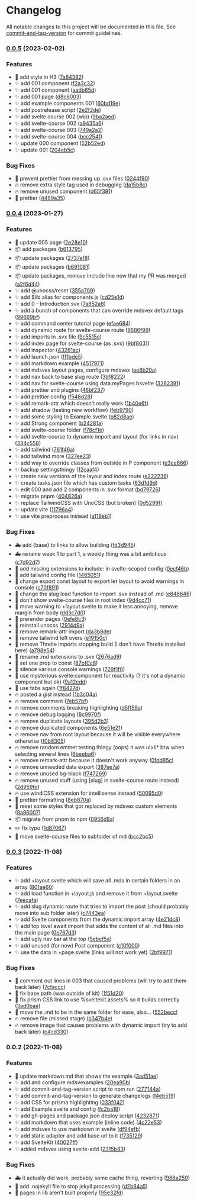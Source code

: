 # Changelog

All notable changes to this project will be documented in this file. See [commit-and-tag-version](https://github.com/absolute-version/commit-and-tag-version) for commit guidelines.

### [0.0.5](https://github.com/henrikvilhelmberglund/Tutorials/compare/v0.0.4...v0.0.5) (2023-02-02)


### Features

* :lipstick: add style in H3 ([7a84382](https://github.com/henrikvilhelmberglund/Tutorials/commit/7a84382c5f775ba849f76751ff166a30943ab4a3))
* :sparkles: add 001 component ([f2a3c32](https://github.com/henrikvilhelmberglund/Tutorials/commit/f2a3c3262311b45a8efb794a5578d60e8b22baac))
* :sparkles: add 001 component ([aadb65d](https://github.com/henrikvilhelmberglund/Tutorials/commit/aadb65dca002d28a3d26aefd22338a93e20620e5))
* :sparkles: add 001 page ([d8c6003](https://github.com/henrikvilhelmberglund/Tutorials/commit/d8c6003d7c181587718ebf2b94aee2e5e3ab2c1f))
* :sparkles: add example components 001 ([60bd19e](https://github.com/henrikvilhelmberglund/Tutorials/commit/60bd19eaf9acf3d0dec4c4842b4db6d2a31abba1))
* :sparkles: add postrelease script ([2e2f2de](https://github.com/henrikvilhelmberglund/Tutorials/commit/2e2f2ded0c5bd61004e5cd2e09f66fce510d250f))
* :sparkles: add svelte course 002 (wip) ([9ba2aed](https://github.com/henrikvilhelmberglund/Tutorials/commit/9ba2aed8af3fa42e68084924c4e9a7c664e8cc5d))
* :sparkles: add svelte-course 002 ([a9435a6](https://github.com/henrikvilhelmberglund/Tutorials/commit/a9435a681391a68a6146cf3096d8f3000b2f3c0a))
* :sparkles: add svelte-course 003 ([749a2a2](https://github.com/henrikvilhelmberglund/Tutorials/commit/749a2a29e1c764503837bc2dde14c65ea76c0432))
* :sparkles: add svelte-course 004 ([bcc2541](https://github.com/henrikvilhelmberglund/Tutorials/commit/bcc254174ae7f6145119371a3b5e7cb622f61d2b))
* :sparkles: update 000 component ([52b52ed](https://github.com/henrikvilhelmberglund/Tutorials/commit/52b52edf73b0205a9910d30b59d0a36de06d817d))
* :sparkles: update 001 ([204eb5c](https://github.com/henrikvilhelmberglund/Tutorials/commit/204eb5c9b5842968a180b8159b9a0dae886595e9))


### Bug Fixes

* :bug: prevent prettier from messing up .svx files ([0244f90](https://github.com/henrikvilhelmberglund/Tutorials/commit/0244f901a3b4eb848458fc8f681ca01bed99b7b2))
* :fire: remove extra style tag used in debugging ([da15b8c](https://github.com/henrikvilhelmberglund/Tutorials/commit/da15b8cc9eeb48caa6ae4a4693af55f46d38b525))
* :fire: remove unused component ([d65f391](https://github.com/henrikvilhelmberglund/Tutorials/commit/d65f391854181836e5283544da28bb1393f5b468))
* :lipstick: prettier ([4489a35](https://github.com/henrikvilhelmberglund/Tutorials/commit/4489a3540cf03de15c18963964f56b5b24ca282f))

### [0.0.4](https://github.com/henrikvilhelmberglund/Tutorials/compare/v0.0.3...v0.0.4) (2023-01-27)


### Features

* :memo: update 005 page ([2e28e10](https://github.com/henrikvilhelmberglund/Tutorials/commit/2e28e1081afa91904711da3d384d8369427bb0c3))
* :package: add packages ([b613795](https://github.com/henrikvilhelmberglund/Tutorials/commit/b613795ab33f27ea699cb2eda237dbc115948e97))
* :package: update packages ([2737ef8](https://github.com/henrikvilhelmberglund/Tutorials/commit/2737ef8aa985052291d6077ec373b3c9ab014076))
* :package: update packages ([b691081](https://github.com/henrikvilhelmberglund/Tutorials/commit/b691081dbc2fe715ad93653a34dbff87de9ab06b))
* :package: update packages, remove include line now that my PR was merged ([a2f6d44](https://github.com/henrikvilhelmberglund/Tutorials/commit/a2f6d44981bba8df457207cc6c578ebebd4f539e))
* :sparkles: add @unocss/reset ([355a709](https://github.com/henrikvilhelmberglund/Tutorials/commit/355a7091ea0fc40106ea5290158c68b61f15fbc6))
* :sparkles: add $lib alias for components.js ([cd25e1d](https://github.com/henrikvilhelmberglund/Tutorials/commit/cd25e1deb68bd0edd223406f34eb8e4a3ea4583f))
* :sparkles: add 0 - Introduction.svx ([7a852a8](https://github.com/henrikvilhelmberglund/Tutorials/commit/7a852a83ccb67165c5fd7cc7a4f05143af352cb6))
* :sparkles: add a bunch of components that can override mdsvex default tags ([99669bf](https://github.com/henrikvilhelmberglund/Tutorials/commit/99669bf2960b151db01e3a81ee954b260644160a))
* :sparkles: add command center tutorial page ([efae684](https://github.com/henrikvilhelmberglund/Tutorials/commit/efae684737900e0bcf07fd69545aa5d0ac77adfa))
* :sparkles: add dynamic route for svelte-course route ([9686f99](https://github.com/henrikvilhelmberglund/Tutorials/commit/9686f99c297905121707cd6425d3fb8bd387fe18))
* :sparkles: add imports in .svx file ([9c5515e](https://github.com/henrikvilhelmberglund/Tutorials/commit/9c5515e54e0d38e8b081cca45f1d7784e7995da5))
* :sparkles: add index page for svelte-course (as .svx) ([9bf8631](https://github.com/henrikvilhelmberglund/Tutorials/commit/9bf86317c3b8efb43a7de734ae59a85f2176f016))
* :sparkles: add inspector ([43261ac](https://github.com/henrikvilhelmberglund/Tutorials/commit/43261ac3d2c9aa08d221277cadc97a272b66dde7))
* :sparkles: add launch.json ([ff1bde5](https://github.com/henrikvilhelmberglund/Tutorials/commit/ff1bde5ec3b3f6a8eb805a3c466ebbc2fb27f210))
* :sparkles: add markdown example ([4517971](https://github.com/henrikvilhelmberglund/Tutorials/commit/4517971b488164941b3964c1c2fcab3b0607fb9f))
* :sparkles: add mdsvex layout pages, configure mdsvex ([ee8b20a](https://github.com/henrikvilhelmberglund/Tutorials/commit/ee8b20a858980da1f8a88aabaae2b0035f2ac90c))
* :sparkles: add nav back to base slug route ([3b18222](https://github.com/henrikvilhelmberglund/Tutorials/commit/3b18222e0515b89452eed2984bd913ba59c5beda))
* :sparkles: add nav for svelte-course using data.myPages.bsvelte ([3262391](https://github.com/henrikvilhelmberglund/Tutorials/commit/3262391578c249423abf79b102aaeb735e51dbad))
* :sparkles: add prettier and plugins ([46bf237](https://github.com/henrikvilhelmberglund/Tutorials/commit/46bf237183e20f34bead38217ce7d1275dc499f0))
* :sparkles: add prettier config ([f548d28](https://github.com/henrikvilhelmberglund/Tutorials/commit/f548d281c76af94f57c067f03019cc7a0deb492e))
* :sparkles: add remark-attr which doesn't really work ([1b40e6f](https://github.com/henrikvilhelmberglund/Tutorials/commit/1b40e6f23ebce248786e78e40dca71ae2b38fa34))
* :sparkles: add shadow (testing new workflow) ([feb9790](https://github.com/henrikvilhelmberglund/Tutorials/commit/feb9790fed9144e0365e145832236cea12c5f5d7))
* :sparkles: add some styling to Example.svelte ([b82d8ae](https://github.com/henrikvilhelmberglund/Tutorials/commit/b82d8aedc9afc22f8991f147cb6e9b95a5a13327))
* :sparkles: add Strong component ([b24281a](https://github.com/henrikvilhelmberglund/Tutorials/commit/b24281ac27907a9ce61afab14200a802c30c0e74))
* :sparkles: add svelte-course folder ([f78cf1e](https://github.com/henrikvilhelmberglund/Tutorials/commit/f78cf1e63cedc378b276279b5c597291196d5dff))
* :sparkles: add svelte-course to dynamic import and layout (for links in nav) ([334c558](https://github.com/henrikvilhelmberglund/Tutorials/commit/334c5586699a80f632751466e2d1e3d9b7f3b8f1))
* :sparkles: add tailwind ([761f46a](https://github.com/henrikvilhelmberglund/Tutorials/commit/761f46a5836a353e9b9ed1346d0b4d9e73271886))
* :sparkles: add tailwind more ([327ee23](https://github.com/henrikvilhelmberglund/Tutorials/commit/327ee23e0a54a568b578db07f67820ef7af2a4f6))
* :sparkles: add way to override classes from outside in P component ([e3ce666](https://github.com/henrikvilhelmberglund/Tutorials/commit/e3ce666828b7316b3e035e013db86f14f6f5db7d))
* :sparkles: backup settingsthingy ([12caaf4](https://github.com/henrikvilhelmberglund/Tutorials/commit/12caaf4a6150808ab33e023b284491b5ed2cff17))
* :sparkles: create new versions of the layout and index route ([e222236](https://github.com/henrikvilhelmberglund/Tutorials/commit/e22223680e50214d19ed6b7a85afac8831085491))
* :sparkles: create tasks.json file which has custom tasks ([63d1d9d](https://github.com/henrikvilhelmberglund/Tutorials/commit/63d1d9dcc6226b6e83e275d39473d7a151ef074a))
* :sparkles: edit 000 and add 2 components in .svx format ([bd79726](https://github.com/henrikvilhelmberglund/Tutorials/commit/bd797264d15b257ce65813250d55609b22c84839))
* :sparkles: migrate pnpm ([404826a](https://github.com/henrikvilhelmberglund/Tutorials/commit/404826a9c35079bf3048dbaf7dca4fbaae44bee9))
* :sparkles: replace TailwindCSS with UnoCSS (but broken) ([0d5299f](https://github.com/henrikvilhelmberglund/Tutorials/commit/0d5299f679b70632079b6e177b6a100e67167a73))
* :sparkles: update vite ([11796a4](https://github.com/henrikvilhelmberglund/Tutorials/commit/11796a4280cdead0f1b3930165eb312a3501e517))
* :sparkles: use vite preprocess instead ([a119eb1](https://github.com/henrikvilhelmberglund/Tutorials/commit/a119eb1324dba32ce1faffa3302f836f6f26419c))


### Bug Fixes

* :ambulance: add {base} to links to allow building ([fd3d945](https://github.com/henrikvilhelmberglund/Tutorials/commit/fd3d9454c50432970a41de6f7a19946d529782be))
* :ambulance: rename week 1 to part 1, a weekly thing was a bit ambitious ([c7d92d7](https://github.com/henrikvilhelmberglund/Tutorials/commit/c7d92d7aa5c52b0b6db84bf652974db5fa6676f3))
* :bug: add missing extensions to include: in svelte-scoped config ([0ecf46b](https://github.com/henrikvilhelmberglund/Tutorials/commit/0ecf46bf25b92ba09671ca9e4b993cfd601ae542))
* :bug: add tailwind config file ([1465051](https://github.com/henrikvilhelmberglund/Tutorials/commit/1465051ff470d282968ade2669a9e68274b3c12c))
* :bug: change export const layout to export let layout to avoid warnings in console ([c70f891](https://github.com/henrikvilhelmberglund/Tutorials/commit/c70f8912d1f14d666c37754fcff4250802255dbe))
* :bug: change the slug load function to import .svx instead of .md ([e846646](https://github.com/henrikvilhelmberglund/Tutorials/commit/e846646d245cfcbad031690f4efac44adc739a36))
* :bug: don't show svelte-course files in root index ([9d4cc71](https://github.com/henrikvilhelmberglund/Tutorials/commit/9d4cc71f4dd9a1e64823e7b7111c8d57acfacdf5))
* :bug: move warning to +layout.svelte to make it less annoying, remove margin from body ([dd3c7d0](https://github.com/henrikvilhelmberglund/Tutorials/commit/dd3c7d05f3a858426c88bdf7b2c465f206c9c5a9))
* :bug: prerender pages ([0efe8c3](https://github.com/henrikvilhelmberglund/Tutorials/commit/0efe8c3ccbdabd8f0362f2eb5dc4b9939986a0f4))
* :bug: reinstall unocss ([2914d9a](https://github.com/henrikvilhelmberglund/Tutorials/commit/2914d9a7a025ed076de3643765917cfe031296e2))
* :bug: remove remark-attr import ([da3b8de](https://github.com/henrikvilhelmberglund/Tutorials/commit/da3b8deb99c7915e344fc2303e370867d4fc9437))
* :bug: remove tailwind left overs ([e19150c](https://github.com/henrikvilhelmberglund/Tutorials/commit/e19150c75064814c1dbfe7256ed630ae287247a8))
* :bug: remove Threlte imports stopping build (I don't have Threlte installed here) ([a798e54](https://github.com/henrikvilhelmberglund/Tutorials/commit/a798e5405e2d1b9373912a43da28216639fdd9d5))
* :bug: rename .md extensions to .svx ([2676ad9](https://github.com/henrikvilhelmberglund/Tutorials/commit/2676ad9909451f5025358b572ed5e6f0f92de793))
* :bug: set one prop to const ([87bf0c8](https://github.com/henrikvilhelmberglund/Tutorials/commit/87bf0c82634205bb092a1fd94f7cb71c1190c18f))
* :bug: silence various console warnings ([729f1f0](https://github.com/henrikvilhelmberglund/Tutorials/commit/729f1f01ce21fb0f76a7227e03b16b0df9e56fb5))
* :bug: use mysterious svelte:component for reactivity (? it's not a dynamic component but ok) ([9a12cdd](https://github.com/henrikvilhelmberglund/Tutorials/commit/9a12cdd5186e3981ac56e1d3feeb5405afa7bd1d))
* :bug: use tabs again ([1f8427d](https://github.com/henrikvilhelmberglund/Tutorials/commit/1f8427dca599586e319b74afd873be6a93469bd6))
* :fire: posted a gist instead ([1b3c04a](https://github.com/henrikvilhelmberglund/Tutorials/commit/1b3c04a8d5a55dc82d16921613946647e4d5c8f2))
* :fire: remove comment ([7eb57bf](https://github.com/henrikvilhelmberglund/Tutorials/commit/7eb57bfdf8e00f8d9a327e1ab8c74e2b7970cce2))
* :fire: remove comments breaking highlighting ([d5ff59a](https://github.com/henrikvilhelmberglund/Tutorials/commit/d5ff59a31cb8802c51f712912a391aa614bbd903))
* :fire: remove debug logging ([8c9970f](https://github.com/henrikvilhelmberglund/Tutorials/commit/8c9970fd249e8223b4124dd7287df71fddde5f5d))
* :fire: remove duplicate layouts ([395d2b3](https://github.com/henrikvilhelmberglund/Tutorials/commit/395d2b345a8a4aa08045773518bef6646969281c))
* :fire: remove duplicated components ([6e51e21](https://github.com/henrikvilhelmberglund/Tutorials/commit/6e51e21606d383061d7c8ecd3c916beb3846a022))
* :fire: remove nav from root layout because it will be visible everywhere otherwise ([f0b8305](https://github.com/henrikvilhelmberglund/Tutorials/commit/f0b8305716eb25b4ab0d56d2abe6f62d02dee71c))
* :fire: remove random emmet testing thingy (oops)   it was ul>li* btw when selecting several lines ([6beeba6](https://github.com/henrikvilhelmberglund/Tutorials/commit/6beeba6d09a564061e345b53bb33ebaedbc19f46))
* :fire: remove remark-attr because it doesn't work anyway ([0fdd85c](https://github.com/henrikvilhelmberglund/Tutorials/commit/0fdd85cdf9c35974a856eb8034a86b9d2bf28c2a))
* :fire: remove unneeded data export ([387ee7a](https://github.com/henrikvilhelmberglund/Tutorials/commit/387ee7a9ab3b5dc82f7d7665a58093b42e7bfc8f))
* :fire: remove unused bg-black ([f747269](https://github.com/henrikvilhelmberglund/Tutorials/commit/f747269de16e7f997de2e314ee9fd579e877b73d))
* :fire: remove unused stuff (using [slug] in svelte-course route instead) ([2d959fd](https://github.com/henrikvilhelmberglund/Tutorials/commit/2d959fd042c079e9c0e4139cd0ffa9d1ecbae0da))
* :fire: use windiCSS extension for intellisense instead ([50095d0](https://github.com/henrikvilhelmberglund/Tutorials/commit/50095d0852ac8ae4f9aa0ca5b68accba5ed54d5c))
* :lipstick: prettier formatting ([8eb870a](https://github.com/henrikvilhelmberglund/Tutorials/commit/8eb870a1032cbf644e58ad22e850a0afdd8c9005))
* :lipstick: reset some styles that got replaced by mdsvex custom elements ([8a86007](https://github.com/henrikvilhelmberglund/Tutorials/commit/8a860079f0e150788db9293d8d11d3b77acdda12))
* :package: migrate from pnpm to npm ([0956d8a](https://github.com/henrikvilhelmberglund/Tutorials/commit/0956d8a115e6a87990723911de5076f6a7905003))
* :pencil2: fix typo ([1d87067](https://github.com/henrikvilhelmberglund/Tutorials/commit/1d8706737650203f9527411bcfa810922dbb50d5))
* :truck: move svelte-course files to subfolder of md ([bcc2bc5](https://github.com/henrikvilhelmberglund/Tutorials/commit/bcc2bc5cb3a6a12a700020bfdfa03105131eb798))

### [0.0.3](https://github.com/henrikvilhelmberglund/Tutorials/compare/v0.0.2...v0.0.3) (2022-11-08)


### Features

* :sparkles: add +layout.svelte which will save all .mds in certain folders in an array ([801ae60](https://github.com/henrikvilhelmberglund/Tutorials/commit/801ae60fd16ce5dcf834a1b79729acc916c11976))
* :sparkles: add load function in +layout.js and remove it from +layout.svelte ([7eecafa](https://github.com/henrikvilhelmberglund/Tutorials/commit/7eecafaf3e0d116a8b5ae64cb6fc3f06f296d2e1))
* :sparkles: add slug dynamic route that tries to import the post (should probably move into sub folder later) ([c7443ea](https://github.com/henrikvilhelmberglund/Tutorials/commit/c7443eaf74d1e6fb156dc52fdac8a2228232394a))
* :sparkles: add Svelte components from the dynamic import array ([4e21dc8](https://github.com/henrikvilhelmberglund/Tutorials/commit/4e21dc8e004a7e4c39b08a3de036dfa0e7d213e4))
* :sparkles: add top level await import that adds the content of all .md files into the main page ([0e767d3](https://github.com/henrikvilhelmberglund/Tutorials/commit/0e767d3bf5eba7e8120dc22276143e306d26567f))
* :sparkles: add ugly nav bar at the top ([5ebcf5a](https://github.com/henrikvilhelmberglund/Tutorials/commit/5ebcf5a8ef6de491e3bb3bf63aab54c496b358c2))
* :sparkles: add unused (for now) Post component ([c10f000](https://github.com/henrikvilhelmberglund/Tutorials/commit/c10f0007cfd746f7b201fc43da770bf1f29e1268))
* :sparkles: use the data in +page.svelte (links will not work yet) ([2bf9971](https://github.com/henrikvilhelmberglund/Tutorials/commit/2bf997181eaca66bea5e87c0157bb388cedffba3))


### Bug Fixes

* :bug: comment out lines in 003 that caused problems (will try to add them back later) ([7cfaccc](https://github.com/henrikvilhelmberglund/Tutorials/commit/7cfaccc1c56ba75ef888a11708c8e23a7fb650d3))
* :bug: fix base path (was outside of kit) ([1f51d20](https://github.com/henrikvilhelmberglund/Tutorials/commit/1f51d20a9f17f985aea48860051190293c3b3b67))
* :bug: fix prism CSS link to use %sveltekit.assets% so it builds correctly ([3ad0bae](https://github.com/henrikvilhelmberglund/Tutorials/commit/3ad0bae288ad7da817baf28121077bd6c6b674f5))
* :bug: move the .md to be in the same folder for ease, also... ([552becc](https://github.com/henrikvilhelmberglund/Tutorials/commit/552becce52c70436ba64745b403ae26878eb2b3d))
* :fire: remove file (missed stage) ([b347b4e](https://github.com/henrikvilhelmberglund/Tutorials/commit/b347b4e8c3ddd4585f2c2bfee13719570763d168))
* :fire: remove image that causes problems with dynamic import (try to add back later) ([c4cd330](https://github.com/henrikvilhelmberglund/Tutorials/commit/c4cd330d119267736554552192d90e649c1a4f95))

### 0.0.2 (2022-11-08)


### Features

* :art: update markdown.md that shows the example ([3ad51ae](https://github.com/henrikvilhelmberglund/Tutorials/commit/3ad51aec08b8b5ac2206a6267cffb51fb2011bff))
* :sparkles: add and configure mdsvexamples ([20ea90b](https://github.com/henrikvilhelmberglund/Tutorials/commit/20ea90b57f03fc8202fa0bdccd805e87921e02af))
* :sparkles: add commit-and-tag-version script to npm run ([277144a](https://github.com/henrikvilhelmberglund/Tutorials/commit/277144a24e22531bafc501584174387b273c82b7))
* :sparkles: add commit-and-tag-version to generate changelogs ([f4eb519](https://github.com/henrikvilhelmberglund/Tutorials/commit/f4eb5199e4a94edb6039bb0f7cbfb63e0a182aad))
* :sparkles: add CSS for prisma highlighting ([033f042](https://github.com/henrikvilhelmberglund/Tutorials/commit/033f0427e2926bbd2741573d09dc65d2a09931ce))
* :sparkles: add Example.svelte and config ([fc2ba18](https://github.com/henrikvilhelmberglund/Tutorials/commit/fc2ba186e395b3bc1ea617ff4b75be006360de6b))
* :sparkles: add gh-pages and package.json deploy script ([4232871](https://github.com/henrikvilhelmberglund/Tutorials/commit/4232871404a391593676babc8c13ac11eba1ec73))
* :sparkles: add markdown that uses example (inline code) ([4c22e53](https://github.com/henrikvilhelmberglund/Tutorials/commit/4c22e538aad28b2889de3f3f96fe26371e87c660))
* :sparkles: add mdsvex to use markdown in svelte ([df94efb](https://github.com/henrikvilhelmberglund/Tutorials/commit/df94efb33805a80dc9e997eb980dc652b3e97101))
* :sparkles: add static adapter and add base url to it ([f735129](https://github.com/henrikvilhelmberglund/Tutorials/commit/f735129a82a8eac9eb650343484119d154f5746c))
* :sparkles: add SvelteKit ([40027ff](https://github.com/henrikvilhelmberglund/Tutorials/commit/40027ff39ede34e823ddbe126aa108bb7ed3c490))
* :sparkles: added mdsvex using svelte-add ([2315b43](https://github.com/henrikvilhelmberglund/Tutorials/commit/2315b4317dc19288ce8384f4dc64fb7969160340))


### Bug Fixes

* :ambulance: it actually did work, probably some cache thing, reverting ([988a259](https://github.com/henrikvilhelmberglund/Tutorials/commit/988a259bfe7921d7d57a5e427d23a3cc63ad22a3))
* :bug: add .nojekyll file to stop jekyll processing ([d2b84a5](https://github.com/henrikvilhelmberglund/Tutorials/commit/d2b84a534202b9da6d862a9db0f45aa8b9760674))
* :bug: pages in lib aren't built properly ([95e32fd](https://github.com/henrikvilhelmberglund/Tutorials/commit/95e32fdda3580b51f76988727960693e54fbefb7))
